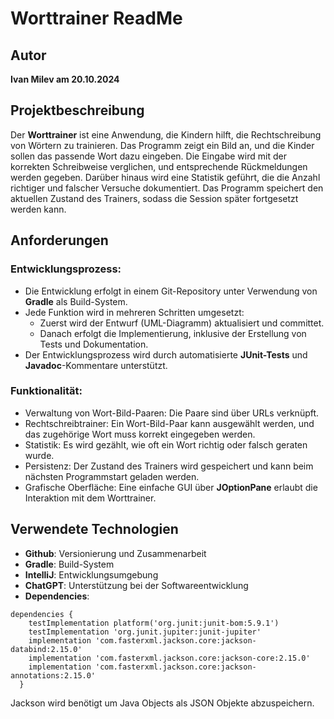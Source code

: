 # Worttrainer ReadMe

## Autor
**Ivan Milev am 20.10.2024**

## Projektbeschreibung

Der **Worttrainer** ist eine Anwendung, die Kindern hilft, die Rechtschreibung von Wörtern zu trainieren. Das Programm zeigt ein Bild an, und die Kinder sollen das passende Wort dazu eingeben. Die Eingabe wird mit der korrekten Schreibweise verglichen, und entsprechende Rückmeldungen werden gegeben. Darüber hinaus wird eine Statistik geführt, die die Anzahl richtiger und falscher Versuche dokumentiert. Das Programm speichert den aktuellen Zustand des Trainers, sodass die Session später fortgesetzt werden kann.

## Anforderungen

### Entwicklungsprozess:
- Die Entwicklung erfolgt in einem Git-Repository unter Verwendung von **Gradle** als Build-System.
- Jede Funktion wird in mehreren Schritten umgesetzt: 
  - Zuerst wird der Entwurf (UML-Diagramm) aktualisiert und committet.
  - Danach erfolgt die Implementierung, inklusive der Erstellung von Tests und Dokumentation.
- Der Entwicklungsprozess wird durch automatisierte **JUnit-Tests** und **Javadoc**-Kommentare unterstützt.

### Funktionalität:
- Verwaltung von Wort-Bild-Paaren: Die Paare sind über URLs verknüpft.
- Rechtschreibtrainer: Ein Wort-Bild-Paar kann ausgewählt werden, und das zugehörige Wort muss korrekt eingegeben werden.
- Statistik: Es wird gezählt, wie oft ein Wort richtig oder falsch geraten wurde.
- Persistenz: Der Zustand des Trainers wird gespeichert und kann beim nächsten Programmstart geladen werden.
- Grafische Oberfläche: Eine einfache GUI über **JOptionPane** erlaubt die Interaktion mit dem Worttrainer.

## Verwendete Technologien
- **Github**: Versionierung und Zusammenarbeit
- **Gradle**: Build-System
- **IntelliJ**: Entwicklungsumgebung
- **ChatGPT**: Unterstützung bei der Softwareentwicklung
- **Dependencies**:

~~~
dependencies {
    testImplementation platform('org.junit:junit-bom:5.9.1')
    testImplementation 'org.junit.jupiter:junit-jupiter'
    implementation 'com.fasterxml.jackson.core:jackson-databind:2.15.0'
    implementation 'com.fasterxml.jackson.core:jackson-core:2.15.0'
    implementation 'com.fasterxml.jackson.core:jackson-annotations:2.15.0'
  }
~~~
  Jackson wird benötigt um Java Objects als JSON Objekte abzuspeichern.
